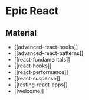 # Epic React

## Material

- [[advanced-react-hooks]]
- [[advanced-react-patterns]]
- [[react-fundamentals]]
- [[react-hooks]]
- [[react-performance]]
- [[react-suspense]]
- [[testing-react-apps]]
- [[welcome]]
